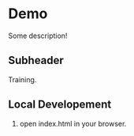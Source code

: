 # Demo

Some description!

## Subheader

Training.

## Local Developement

1. open index.html in your browser.
